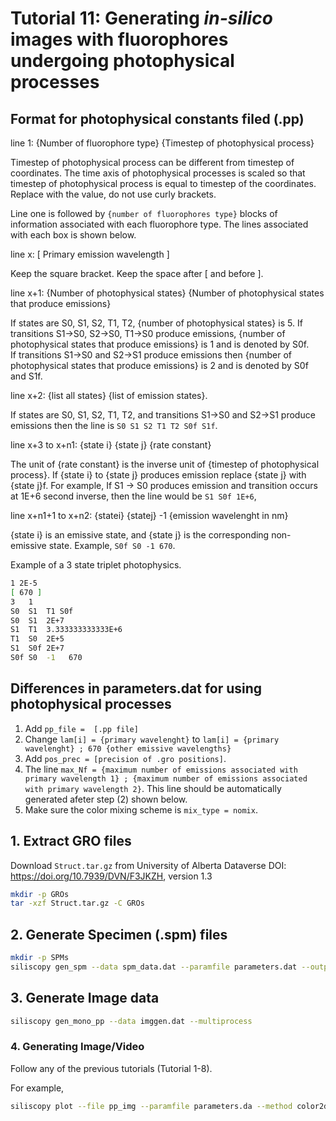 # Tutorial 11: Generating *in-silico* images with fluorophores undergoing photophysical processes

## Format for photophysical constants filed (.pp)

line 1: {Number of fluorophore type} {Timestep of photophysical process}

Timestep of photophysical process can be different from timestep of coordinates. The time axis of photophysical processes is scaled so that timestep of photophysical process is equal to timestep of the coordinates. Replace with the value, do not use curly brackets.

Line one is followed by `{number of fluorophores type}` blocks of information associated with each fluorophore type. The lines associated with each box is shown below.

line x: [ Primary emission wavelength ]

Keep the square bracket. Keep the space after [ and before ]. 

line x+1: {Number of photophysical states} {Number of photophysical states that produce emissions}

If states are S0, S1, S2, T1, T2, {number of photophysical states} is 5. If transitions S1->S0, S2->S0, T1->S0 produce emissions, {number of photophysical states that produce emissions} is 1 and is denoted by S0f.  
If transitions S1->S0 and S2->S1 produce emissions then {number of photophysical states that produce emissions} is 2 and is denoted by S0f and S1f.

line x+2: {list all states} {list of emission states}.

If states are S0, S1, S2, T1, T2, and transitions S1->S0 and S2->S1 produce emissions then the line is `S0 S1 S2 T1 T2 S0f S1f`.

line x+3 to x+n1: {state i} {state j} {rate constant}

The unit of {rate constant} is the inverse unit of {timestep of photophysical process}.
If {state i} to {state j} produces emission replace {state j} with {state j}f. For example, If S1 -> S0 produces emission and transition occurs at 1E+6 second inverse, then the line would be `S1 S0f 1E+6`,


line x+n1+1 to x+n2: {statei} {statej} -1 {emission wavelenght in nm}

{state i} is an emissive state, and {state j} is the corresponding non-emissive state. Example, `S0f S0 -1 670`.

 
Example of a 3 state triplet photophysics.
```bash
1 2E-5
[ 670 ]
3   1
S0  S1  T1 S0f
S0  S1  2E+7
S1  T1  3.333333333333E+6
T1  S0  2E+5
S1  S0f 2E+7
S0f S0  -1   670
```


## Differences in parameters.dat for using photophysical processes
1. Add `pp_file =  [.pp file]`
2. Change `lam[i] = {primary wavelenght}` to `lam[i] = {primary wavelenght} ; 670 {other emissive wavelengths}`
3. Add `pos_prec = [precision of .gro positions]`. 
4. The line `max_Nf = {maximum number of emissions associated with primary wavelength 1} ; {maximum number of emissions associated with primary wavelength 2}`. This line should be automatically generated afeter step (2) shown below.
5. Make sure the color mixing scheme is `mix_type = nomix`.

 
## 1. Extract GRO files
Download `Struct.tar.gz` from University of Alberta Dataverse DOI: https://doi.org/10.7939/DVN/F3JKZH, version 1.3
```bash
mkdir -p GROs
tar -xzf Struct.tar.gz -C GROs
```

## 2. Generate Specimen (.spm) files 
```bash
mkdir -p SPMs
siliscopy gen_spm --data spm_data.dat --paramfile parameters.dat --output SPMs/out  
```

## 3. Generate Image data
```bash
siliscopy gen_mono_pp --data imggen.dat --multiprocess
```

### 4. Generating Image/Video 

Follow any of the previous tutorials (Tutorial 1-8). 

For example,
```bash
siliscopy plot --file pp_img --paramfile parameters.da --method color2dt --calc specific --output img --type tiff8
```


